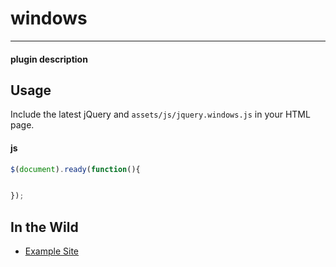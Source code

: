 # windows

---

#### plugin description

## Usage

Include the latest jQuery and `assets/js/jquery.windows.js` in your HTML page.

#### js

```javascript
$(document).ready(function(){


});
```

## In the Wild

* [Example Site](http://nick-jonas.github.com/windows)
